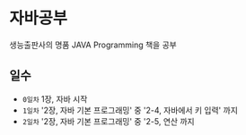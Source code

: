 # 자바공부

생능출판사의 명품 JAVA Programming 책을 공부

## 일수

- `0일차` 1장, 자바 시작
- `1일차` '2장, 자바 기본 프로그래밍' 중 '2-4, 자바에서 키 입력' 까지
- `2일차` '2장, 자바 기본 프로그래밍' 중 '2-5, 연산 까지
